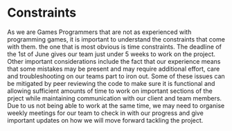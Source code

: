 # Constraints

As we are Games Programmers that are not as experienced with programming games, it is important to understand the constraints that come with them. the one that is most obvious is time constraints. The deadline of the 1st of June gives our team just under 5 weeks to work on the project. Other important considerations include the fact that our experience means that some mistakes may be present and may require additional effort, care and troubleshooting on our teams part to iron out. Some of these issues can be mitigated by peer reviewing the code to make sure it is functional and allowing sufficient amounts of time to work on important sections of the prject while maintaining communication with our client and team members. Due to us not being able to work at the same time, we may need to organise weekly meetings for our team to check in with our progress and give important updates on how we will move forward tackling the project.
